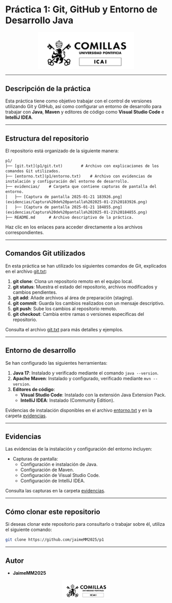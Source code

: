
# Práctica 1: Git, GitHub y Entorno de Desarrollo Java

<div align="center">
  <img src="image.png" alt="Universidad Pontificia Comillas ICAI" width="300">
</div>

---

## Descripción de la práctica

Esta práctica tiene como objetivo trabajar con el control de versiones utilizando Git y GitHub, así como configurar un entorno de desarrollo para trabajar con **Java**, **Maven** y editores de código como **Visual Studio Code** e **IntelliJ IDEA**.

---

## Estructura del repositorio

El repositorio está organizado de la siguiente manera:

```
p1/
├── [git.txt](p1/git.txt)        # Archivo con explicaciones de los comandos Git utilizados.
├── [entorno.txt](p1/entorno.txt)    # Archivo con evidencias de instalación y configuración del entorno de desarrollo.
├── evidencias/    # Carpeta que contiene capturas de pantalla del entorno.
│   ├── [Captura de pantalla 2025-01-21 183926.png](evidencias/Captura%20de%20pantalla%202025-01-21%20183926.png)
│   ├── [Captura de pantalla 2025-01-21 184855.png](evidencias/Captura%20de%20pantalla%202025-01-21%20184855.png)
├── README.md      # Archivo descriptivo de la práctica.
```

Haz clic en los enlaces para acceder directamente a los archivos correspondientes.

---

## Comandos Git utilizados

En esta práctica se han utilizado los siguientes comandos de Git, explicados en el archivo [git.txt](p1/git.txt):

1. **git clone**: Clona un repositorio remoto en el equipo local.
2. **git status**: Muestra el estado del repositorio, archivos modificados y cambios pendientes.
3. **git add**: Añade archivos al área de preparación (staging).
4. **git commit**: Guarda los cambios realizados con un mensaje descriptivo.
5. **git push**: Sube los cambios al repositorio remoto.
6. **git checkout**: Cambia entre ramas o versiones específicas del repositorio.

Consulta el archivo [git.txt](p1/git.txt) para más detalles y ejemplos.

---

## Entorno de desarrollo

Se han configurado las siguientes herramientas:

1. **Java 17**: Instalado y verificado mediante el comando `java --version`.
2. **Apache Maven**: Instalado y configurado, verificado mediante `mvn --version`.
3. **Editores de código**:
   - **Visual Studio Code**: Instalado con la extensión Java Extension Pack.
   - **IntelliJ IDEA**: Instalado (Community Edition).

Evidencias de instalación disponibles en el archivo [entorno.txt](p1/entorno.txt) y en la carpeta [evidencias](evidencias/).

---

## Evidencias

Las evidencias de la instalación y configuración del entorno incluyen:

- Capturas de pantalla:
  - Configuración e instalación de Java.
  - Configuración de Maven.
  - Configuración de Visual Studio Code.
  - Configuración de IntelliJ IDEA.

Consulta las capturas en la carpeta [evidencias](evidencias/).

---

## Cómo clonar este repositorio

Si deseas clonar este repositorio para consultarlo o trabajar sobre él, utiliza el siguiente comando:

```bash
git clone https://github.com/jaimeMM2025/p1
```

---

## Autor

- **JaimeMM2025**

<div align="center">
  <img src="image.png" alt="Universidad Pontificia Comillas ICAI" width="150">
</div>
